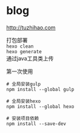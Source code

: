 # blog
http://tuzhihao.com



打包部署  
`hexo clean`  
`hexo generate`  
通过java工具类上传  
  
第一次使用  
```
# 全局安装gulp
npm install --global gulp

# 全局安装hexo
npm install --global hexo

# 安装项目依赖
npm install --save-dev

```